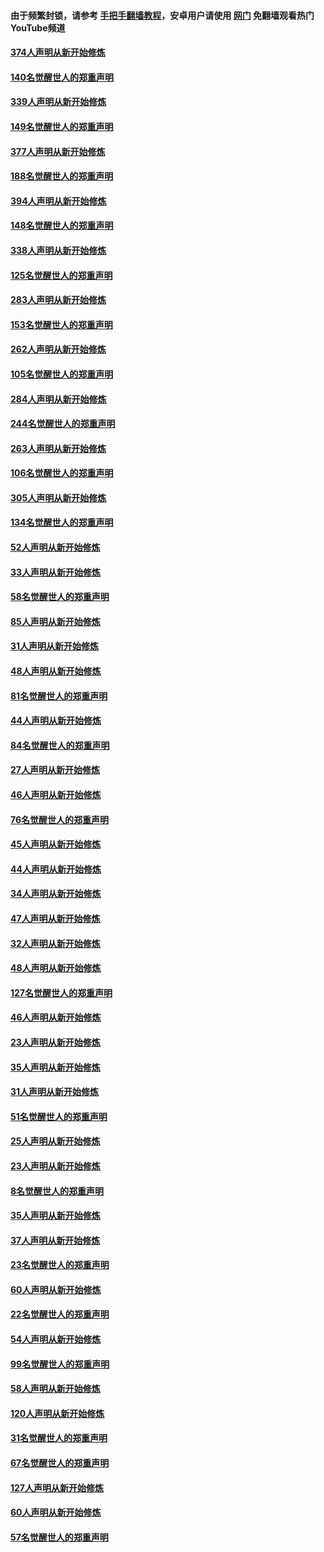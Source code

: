 #### 由于频繁封锁，请参考 [手把手翻墙教程](https://github.com/gfw-breaker/guides/wiki/)，安卓用户请使用 [网门](https://github.com/gfw-breaker/nogfw/blob/master/dl.md?t=05201300) 免翻墙观看热门YouTube频道 

#### [374人声明从新开始修炼](../pages/91/425811.md?t=05201300) 

#### [140名觉醒世人的郑重声明](../pages/91/425810.md?t=05201300) 

#### [339人声明从新开始修炼](../pages/91/425690.md?t=05201300) 

#### [149名觉醒世人的郑重声明](../pages/91/425689.md?t=05201300) 

#### [377人声明从新开始修炼](../pages/91/424867.md?t=05201300) 

#### [188名觉醒世人的郑重声明](../pages/91/424866.md?t=05201300) 

#### [394人声明从新开始修炼](../pages/91/423914.md?t=05201300) 

#### [148名觉醒世人的郑重声明](../pages/91/423913.md?t=05201300) 

#### [338人声明从新开始修炼](../pages/91/423540.md?t=05201300) 

#### [125名觉醒世人的郑重声明](../pages/91/423539.md?t=05201300) 

#### [283人声明从新开始修炼](../pages/91/423296.md?t=05201300) 

#### [153名觉醒世人的郑重声明](../pages/91/423295.md?t=05201300) 

#### [262人声明从新开始修炼](../pages/91/423004.md?t=05201300) 

#### [105名觉醒世人的郑重声明](../pages/91/423003.md?t=05201300) 

#### [284人声明从新开始修炼](../pages/91/422707.md?t=05201300) 

#### [244名觉醒世人的郑重声明](../pages/91/422706.md?t=05201300) 

#### [263人声明从新开始修炼](../pages/91/422553.md?t=05201300) 

#### [106名觉醒世人的郑重声明](../pages/91/422552.md?t=05201300) 

#### [305人声明从新开始修炼](../pages/91/422153.md?t=05201300) 

#### [134名觉醒世人的郑重声明](../pages/91/422152.md?t=05201300) 

#### [52人声明从新开始修炼](../pages/91/421846.md?t=05201300) 

#### [33人声明从新开始修炼](../pages/91/421804.md?t=05201300) 

#### [58名觉醒世人的郑重声明](../pages/91/421845.md?t=05201300) 

#### [85人声明从新开始修炼](../pages/91/421769.md?t=05201300) 

#### [31人声明从新开始修炼](../pages/91/421763.md?t=05201300) 

#### [48人声明从新开始修炼](../pages/91/421605.md?t=05201300) 

#### [81名觉醒世人的郑重声明](../pages/91/421656.md?t=05201300) 

#### [44人声明从新开始修炼](../pages/91/421544.md?t=05201300) 

#### [84名觉醒世人的郑重声明](../pages/91/421543.md?t=05201300) 

#### [27人声明从新开始修炼](../pages/91/421465.md?t=05201300) 

#### [46人声明从新开始修炼](../pages/91/421454.md?t=05201300) 

#### [76名觉醒世人的郑重声明](../pages/91/421453.md?t=05201300) 

#### [45人声明从新开始修炼](../pages/91/421452.md?t=05201300) 

#### [44人声明从新开始修炼](../pages/91/421422.md?t=05201300) 

#### [34人声明从新开始修炼](../pages/91/421322.md?t=05201300) 

#### [47人声明从新开始修炼](../pages/91/421264.md?t=05201300) 

#### [32人声明从新开始修炼](../pages/91/421225.md?t=05201300) 

#### [48人声明从新开始修炼](../pages/91/421202.md?t=05201300) 

#### [127名觉醒世人的郑重声明](../pages/91/421224.md?t=05201300) 

#### [46人声明从新开始修炼](../pages/91/421203.md?t=05201300) 

#### [23人声明从新开始修炼](../pages/91/421138.md?t=05201300) 

#### [35人声明从新开始修炼](../pages/91/421122.md?t=05201300) 

#### [31人声明从新开始修炼](../pages/91/421081.md?t=05201300) 

#### [51名觉醒世人的郑重声明](../pages/91/421080.md?t=05201300) 

#### [25人声明从新开始修炼](../pages/91/421020.md?t=05201300) 

#### [23人声明从新开始修炼](../pages/91/420884.md?t=05201300) 

#### [8名觉醒世人的郑重声明](../pages/91/420883.md?t=05201300) 

#### [35人声明从新开始修炼](../pages/91/420809.md?t=05201300) 

#### [37人声明从新开始修炼](../pages/91/420766.md?t=05201300) 

#### [23名觉醒世人的郑重声明](../pages/91/420765.md?t=05201300) 

#### [60人声明从新开始修炼](../pages/91/420727.md?t=05201300) 

#### [22名觉醒世人的郑重声明](../pages/91/420726.md?t=05201300) 

#### [54人声明从新开始修炼](../pages/91/420529.md?t=05201300) 

#### [99名觉醒世人的郑重声明](../pages/91/420528.md?t=05201300) 

#### [58人声明从新开始修炼](../pages/91/420198.md?t=05201300) 

#### [120人声明从新开始修炼](../pages/91/420141.md?t=05201300) 

#### [31名觉醒世人的郑重声明](../pages/91/420197.md?t=05201300) 

#### [67名觉醒世人的郑重声明](../pages/91/420140.md?t=05201300) 

#### [127人声明从新开始修炼](../pages/91/420082.md?t=05201300) 

#### [60人声明从新开始修炼](../pages/91/420081.md?t=05201300) 

#### [57名觉醒世人的郑重声明](../pages/91/420080.md?t=05201300) 

